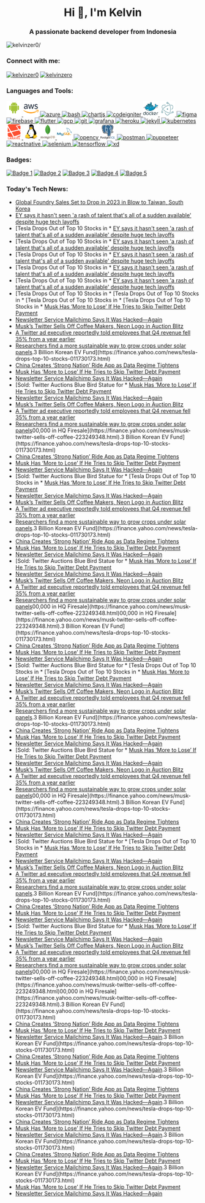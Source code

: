 <h1 align="center">Hi 👋, I'm Kelvin</h1>
<h3 align="center">A passionate backend developer from Indonesia</h3>
<p align="left"> <img src=https://komarev.com/ghpvc/?username=kelvinzer0 alt=kelvinzer0/> </p>

<h3 align="left">Connect with me:</h3>
<p align="left">
    <a href="https://dev.to/kelvinzer0" target="blank"><img align="center" src="https://cdn.jsdelivr.net/npm/simple-icons@3.0.1/icons/dev-dot-to.svg" alt="kelvinzer0" height="30" width="40" /></a>
    <a href="https://linkedin.com/in/kelvinzero" target="blank"><img align="center" src="https://cdn.jsdelivr.net/npm/simple-icons@3.0.1/icons/linkedin.svg" alt="kelvinzero" height="30" width="40" /></a>
</p>

<h3 align="left">Languages and Tools:</h3>
<p align="left">
    <a href="https://developer.android.com" target="_blank" rel="noreferrer"> <img src="https://raw.githubusercontent.com/devicons/devicon/master/icons/android/android-original-wordmark.svg" alt="android" width="40" height="40" /> </a>
    <a href="https://aws.amazon.com" target="_blank" rel="noreferrer"> <img src="https://raw.githubusercontent.com/devicons/devicon/master/icons/amazonwebservices/amazonwebservices-original-wordmark.svg" alt="aws" width="40" height="40" /> </a>
    <a href="https://azure.microsoft.com/en-in/" target="_blank" rel="noreferrer">
    <img src="https://www.vectorlogo.zone/logos/microsoft_azure/microsoft_azure-icon.svg" alt="azure" width="40" height="40" /> </a>
    <a href="https://www.gnu.org/software/bash/" target="_blank" rel="noreferrer"> <img src="https://www.vectorlogo.zone/logos/gnu_bash/gnu_bash-icon.svg" alt="bash" width="40" height="40" /> </a>
    <a href="https://www.chartjs.org" target="_blank" rel="noreferrer"> <img src="https://www.chartjs.org/media/logo-title.svg" alt="chartjs" width="40" height="40" /> </a>
    <a href="https://codeigniter.com" target="_blank" rel="noreferrer"> <img src="https://cdn.worldvectorlogo.com/logos/codeigniter.svg" alt="codeigniter" width="40" height="40" /> </a>
    <a href="https://www.docker.com/" target="_blank" rel="noreferrer"> <img src="https://raw.githubusercontent.com/devicons/devicon/master/icons/docker/docker-original-wordmark.svg" alt="docker" width="40" height="40" /> </a>
    <a href="https://www.electronjs.org" target="_blank" rel="noreferrer"> <img src="https://raw.githubusercontent.com/devicons/devicon/master/icons/electron/electron-original.svg" alt="electron" width="40" height="40" /> </a>
    <a href="https://www.figma.com/" target="_blank" rel="noreferrer"> <img src="https://www.vectorlogo.zone/logos/figma/figma-icon.svg" alt="figma" width="40" height="40" /> </a>
    <a href="https://firebase.google.com/" target="_blank" rel="noreferrer"> <img src="https://www.vectorlogo.zone/logos/firebase/firebase-icon.svg" alt="firebase" width="40" height="40" /> </a>
    <a href="https://flutter.dev" target="_blank" rel="noreferrer"> <img src="https://www.vectorlogo.zone/logos/flutterio/flutterio-icon.svg" alt="flutter" width="40" height="40" /> </a>
    <a href="https://cloud.google.com" target="_blank" rel="noreferrer"> <img src="https://www.vectorlogo.zone/logos/google_cloud/google_cloud-icon.svg" alt="gcp" width="40" height="40" /> </a>
    <a href="https://git-scm.com/" target="_blank" rel="noreferrer"> <img src="https://www.vectorlogo.zone/logos/git-scm/git-scm-icon.svg" alt="git" width="40" height="40" /> </a>
    <a href="https://grafana.com" target="_blank" rel="noreferrer"> <img src="https://www.vectorlogo.zone/logos/grafana/grafana-icon.svg" alt="grafana" width="40" height="40" /> </a>
    <a href="https://heroku.com" target="_blank" rel="noreferrer"> <img src="https://www.vectorlogo.zone/logos/heroku/heroku-icon.svg" alt="heroku" width="40" height="40" /> </a>
    <a href="https://jekyllrb.com/" target="_blank" rel="noreferrer"> <img src="https://www.vectorlogo.zone/logos/jekyllrb/jekyllrb-icon.svg" alt="jekyll" width="40" height="40" /> </a>
    <a href="https://kubernetes.io" target="_blank" rel="noreferrer"> <img src="https://www.vectorlogo.zone/logos/kubernetes/kubernetes-icon.svg" alt="kubernetes" width="40" height="40" /> </a>
    <a href="https://laravel.com/" target="_blank" rel="noreferrer"> <img src="https://raw.githubusercontent.com/devicons/devicon/master/icons/laravel/laravel-plain-wordmark.svg" alt="laravel" width="40" height="40" /> </a>
    <a href="https://www.linux.org/" target="_blank" rel="noreferrer"> <img src="https://raw.githubusercontent.com/devicons/devicon/master/icons/linux/linux-original.svg" alt="linux" width="40" height="40" /> </a>
    <a href="https://www.mongodb.com/" target="_blank" rel="noreferrer"> <img src="https://raw.githubusercontent.com/devicons/devicon/master/icons/mongodb/mongodb-original-wordmark.svg" alt="mongodb" width="40" height="40" /> </a>
    <a href="https://www.mysql.com/" target="_blank" rel="noreferrer"> <img src="https://raw.githubusercontent.com/devicons/devicon/master/icons/mysql/mysql-original-wordmark.svg" alt="mysql" width="40" height="40" /> </a>
    <a href="https://opencv.org/" target="_blank" rel="noreferrer"> <img src="https://www.vectorlogo.zone/logos/opencv/opencv-icon.svg" alt="opencv" width="40" height="40" /> </a>
    <a href="https://www.postgresql.org" target="_blank" rel="noreferrer"> <img src="https://raw.githubusercontent.com/devicons/devicon/master/icons/postgresql/postgresql-original-wordmark.svg" alt="postgresql" width="40" height="40" /> </a>
    <a href="https://postman.com" target="_blank" rel="noreferrer"> <img src="https://www.vectorlogo.zone/logos/getpostman/getpostman-icon.svg" alt="postman" width="40" height="40" /> </a>
    <a href="https://github.com/puppeteer/puppeteer" target="_blank" rel="noreferrer"> <img src="https://www.vectorlogo.zone/logos/pptrdev/pptrdev-official.svg" alt="puppeteer" width="40" height="40" /> </a>
    <a href="https://reactnative.dev/" target="_blank" rel="noreferrer"> <img src="https://reactnative.dev/img/header_logo.svg" alt="reactnative" width="40" height="40" /> </a>
    <a href="https://www.selenium.dev" target="_blank" rel="noreferrer"> <img src="https://raw.githubusercontent.com/detain/svg-logos/780f25886640cef088af994181646db2f6b1a3f8/svg/selenium-logo.svg" alt="selenium" width="40" height="40" /> </a>
    <a href="https://www.tensorflow.org" target="_blank" rel="noreferrer"> <img src="https://www.vectorlogo.zone/logos/tensorflow/tensorflow-icon.svg" alt="tensorflow" width="40" height="40" /> </a>
    <a href="https://www.adobe.com/products/xd.html" target="_blank" rel="noreferrer"> <img src="https://cdn.worldvectorlogo.com/logos/adobe-xd.svg" alt="xd" width="40" height="40" /> </a>
</p>

<h3 align="left">Badges:</h3>
<p align="left">
<a href="https://www.credly.com/badges/0abb5bd7-8acd-43e5-a68a-2b3b67987daa/embedded" target="_blank"><img src="https://images.credly.com/images/f70ce45d-0fc5-4e82-a49c-10386b3b5b08/image.png" alt="Badge 1" width="40" height="40"></a>
<a href="https://www.credly.com/badges/4e3b3c9e-dfd3-4ece-a957-3d126ee20b6e/embedded" target="_blank"><img src="https://images.credly.com/images/964d28c3-1543-4e23-bc30-97a2cdc15a59/image.png" alt="Badge 2" width="40" height="40"></a>
<a href="https://www.credly.com/badges/c26ff9be-2fca-4fe7-b022-84f1cb350f16/embedded" target="_blank"><img src="https://images.credly.com/images/0571ab1d-f43b-43d9-9c68-8ebd0ebd61b7/Python_for_Data_Sci_and_AI_Foundational.png" alt="Badge 3" width="40" height="40"></a>
<a href="https://www.credly.com/badges/2c00d2f4-8660-45cc-8ee1-fb11be7378b8/embedded" target="_blank"><img src="https://images.credly.com/images/3cd98d8a-c224-4f8f-a839-d0a87422f2c1/Python_Project_for_AI_and_Application_Development.png" alt="Badge 4" width="40" height="40"></a>
<a href="https://www.credly.com/badges/966890c4-3f82-4d57-b82a-05b7faf53781/embedded" target="_blank"><img src="https://images.credly.com/images/767c6a2b-4026-4395-80a2-0d2cb1eff8af/image.png" alt="Badge 5" width="40" height="40"></a>
</p>

### Today's Tech News:

<!--START_SECTION:feed-->
* [Global Foundry Sales Set to Drop in 2023 in Blow to Taiwan, South Korea](https:&#x2F;&#x2F;finance.yahoo.com&#x2F;news&#x2F;global-foundry-sales-set-drop-075459931.html)
* [EY says it hasn&#39;t seen &#39;a rash of talent that&#39;s all of a sudden available&#39; despite huge tech layoffs](https:&#x2F;&#x2F;finance.yahoo.com&#x2F;news&#x2F;ey-says-hasnt-seen-rash-043517308.html)
* [Tesla Drops Out of Top 10 Stocks in * [EY says it hasn&#39;t seen &#39;a rash of talent that&#39;s all of a sudden available&#39; despite huge tech layoffs](https:&#x2F;&#x2F;finance.yahoo.com&#x2F;news&#x2F;ey-says-hasnt-seen-rash-043517308.html)
* [Tesla Drops Out of Top 10 Stocks in * [EY says it hasn&#39;t seen &#39;a rash of talent that&#39;s all of a sudden available&#39; despite huge tech layoffs](https:&#x2F;&#x2F;finance.yahoo.com&#x2F;news&#x2F;ey-says-hasnt-seen-rash-043517308.html)
* [Tesla Drops Out of Top 10 Stocks in * [EY says it hasn&#39;t seen &#39;a rash of talent that&#39;s all of a sudden available&#39; despite huge tech layoffs](https:&#x2F;&#x2F;finance.yahoo.com&#x2F;news&#x2F;ey-says-hasnt-seen-rash-043517308.html)
* [Tesla Drops Out of Top 10 Stocks in * [EY says it hasn&#39;t seen &#39;a rash of talent that&#39;s all of a sudden available&#39; despite huge tech layoffs](https:&#x2F;&#x2F;finance.yahoo.com&#x2F;news&#x2F;ey-says-hasnt-seen-rash-043517308.html)
* [Tesla Drops Out of Top 10 Stocks in * [EY says it hasn&#39;t seen &#39;a rash of talent that&#39;s all of a sudden available&#39; despite huge tech layoffs](https:&#x2F;&#x2F;finance.yahoo.com&#x2F;news&#x2F;ey-says-hasnt-seen-rash-043517308.html)
* [Tesla Drops Out of Top 10 Stocks in * [Tesla Drops Out of Top 10 Stocks in * [Tesla Drops Out of Top 10 Stocks in * [Tesla Drops Out of Top 10 Stocks in * [Musk Has ‘More to Lose’ If He Tries to Skip Twitter Debt Payment](https:&#x2F;&#x2F;finance.yahoo.com&#x2F;news&#x2F;musk-more-lose-tries-skip-220927455.html)
* [Newsletter Service Mailchimp Says It Was Hacked—Again](https:&#x2F;&#x2F;finance.yahoo.com&#x2F;news&#x2F;newsletter-mailchimp-says-hacked-again-212426762.html)
* [Musk’s Twitter Sells Off Coffee Makers, Neon Logo in Auction Blitz](https:&#x2F;&#x2F;finance.yahoo.com&#x2F;news&#x2F;musk-twitter-sells-off-coffee-223249348.html)
* [A Twitter ad executive reportedly told employees that Q4 revenue fell 35% from a year earlier](https:&#x2F;&#x2F;finance.yahoo.com&#x2F;news&#x2F;twitter-ad-executive-reportedly-told-194348859.html)
* [Researchers find a more sustainable way to grow crops under solar panels](https:&#x2F;&#x2F;finance.yahoo.com&#x2F;news&#x2F;researchers-crops-solar-panels-water-uc-davis-192547157.html).3 Billion Korean EV Fund](https:&#x2F;&#x2F;finance.yahoo.com&#x2F;news&#x2F;tesla-drops-top-10-stocks-011730173.html)
* [China Creates ‘Strong Nation’ Ride App as Data Regime Tightens](https:&#x2F;&#x2F;finance.yahoo.com&#x2F;news&#x2F;china-creates-strong-nation-ride-003126341.html)
* [Musk Has ‘More to Lose’ If He Tries to Skip Twitter Debt Payment](https:&#x2F;&#x2F;finance.yahoo.com&#x2F;news&#x2F;musk-more-lose-tries-skip-220927455.html)
* [Newsletter Service Mailchimp Says It Was Hacked—Again](https:&#x2F;&#x2F;finance.yahoo.com&#x2F;news&#x2F;newsletter-mailchimp-says-hacked-again-212426762.html)
* [Sold: Twitter Auctions Blue Bird Statue for * [Musk Has ‘More to Lose’ If He Tries to Skip Twitter Debt Payment](https:&#x2F;&#x2F;finance.yahoo.com&#x2F;news&#x2F;musk-more-lose-tries-skip-220927455.html)
* [Newsletter Service Mailchimp Says It Was Hacked—Again](https:&#x2F;&#x2F;finance.yahoo.com&#x2F;news&#x2F;newsletter-mailchimp-says-hacked-again-212426762.html)
* [Musk’s Twitter Sells Off Coffee Makers, Neon Logo in Auction Blitz](https:&#x2F;&#x2F;finance.yahoo.com&#x2F;news&#x2F;musk-twitter-sells-off-coffee-223249348.html)
* [A Twitter ad executive reportedly told employees that Q4 revenue fell 35% from a year earlier](https:&#x2F;&#x2F;finance.yahoo.com&#x2F;news&#x2F;twitter-ad-executive-reportedly-told-194348859.html)
* [Researchers find a more sustainable way to grow crops under solar panels](https:&#x2F;&#x2F;finance.yahoo.com&#x2F;news&#x2F;researchers-crops-solar-panels-water-uc-davis-192547157.html)00,000 in HQ Firesale](https:&#x2F;&#x2F;finance.yahoo.com&#x2F;news&#x2F;musk-twitter-sells-off-coffee-223249348.html).3 Billion Korean EV Fund](https:&#x2F;&#x2F;finance.yahoo.com&#x2F;news&#x2F;tesla-drops-top-10-stocks-011730173.html)
* [China Creates ‘Strong Nation’ Ride App as Data Regime Tightens](https:&#x2F;&#x2F;finance.yahoo.com&#x2F;news&#x2F;china-creates-strong-nation-ride-003126341.html)
* [Musk Has ‘More to Lose’ If He Tries to Skip Twitter Debt Payment](https:&#x2F;&#x2F;finance.yahoo.com&#x2F;news&#x2F;musk-more-lose-tries-skip-220927455.html)
* [Newsletter Service Mailchimp Says It Was Hacked—Again](https:&#x2F;&#x2F;finance.yahoo.com&#x2F;news&#x2F;newsletter-mailchimp-says-hacked-again-212426762.html)
* [Sold: Twitter Auctions Blue Bird Statue for * [Tesla Drops Out of Top 10 Stocks in * [Musk Has ‘More to Lose’ If He Tries to Skip Twitter Debt Payment](https:&#x2F;&#x2F;finance.yahoo.com&#x2F;news&#x2F;musk-more-lose-tries-skip-220927455.html)
* [Newsletter Service Mailchimp Says It Was Hacked—Again](https:&#x2F;&#x2F;finance.yahoo.com&#x2F;news&#x2F;newsletter-mailchimp-says-hacked-again-212426762.html)
* [Musk’s Twitter Sells Off Coffee Makers, Neon Logo in Auction Blitz](https:&#x2F;&#x2F;finance.yahoo.com&#x2F;news&#x2F;musk-twitter-sells-off-coffee-223249348.html)
* [A Twitter ad executive reportedly told employees that Q4 revenue fell 35% from a year earlier](https:&#x2F;&#x2F;finance.yahoo.com&#x2F;news&#x2F;twitter-ad-executive-reportedly-told-194348859.html)
* [Researchers find a more sustainable way to grow crops under solar panels](https:&#x2F;&#x2F;finance.yahoo.com&#x2F;news&#x2F;researchers-crops-solar-panels-water-uc-davis-192547157.html).3 Billion Korean EV Fund](https:&#x2F;&#x2F;finance.yahoo.com&#x2F;news&#x2F;tesla-drops-top-10-stocks-011730173.html)
* [China Creates ‘Strong Nation’ Ride App as Data Regime Tightens](https:&#x2F;&#x2F;finance.yahoo.com&#x2F;news&#x2F;china-creates-strong-nation-ride-003126341.html)
* [Musk Has ‘More to Lose’ If He Tries to Skip Twitter Debt Payment](https:&#x2F;&#x2F;finance.yahoo.com&#x2F;news&#x2F;musk-more-lose-tries-skip-220927455.html)
* [Newsletter Service Mailchimp Says It Was Hacked—Again](https:&#x2F;&#x2F;finance.yahoo.com&#x2F;news&#x2F;newsletter-mailchimp-says-hacked-again-212426762.html)
* [Sold: Twitter Auctions Blue Bird Statue for * [Musk Has ‘More to Lose’ If He Tries to Skip Twitter Debt Payment](https:&#x2F;&#x2F;finance.yahoo.com&#x2F;news&#x2F;musk-more-lose-tries-skip-220927455.html)
* [Newsletter Service Mailchimp Says It Was Hacked—Again](https:&#x2F;&#x2F;finance.yahoo.com&#x2F;news&#x2F;newsletter-mailchimp-says-hacked-again-212426762.html)
* [Musk’s Twitter Sells Off Coffee Makers, Neon Logo in Auction Blitz](https:&#x2F;&#x2F;finance.yahoo.com&#x2F;news&#x2F;musk-twitter-sells-off-coffee-223249348.html)
* [A Twitter ad executive reportedly told employees that Q4 revenue fell 35% from a year earlier](https:&#x2F;&#x2F;finance.yahoo.com&#x2F;news&#x2F;twitter-ad-executive-reportedly-told-194348859.html)
* [Researchers find a more sustainable way to grow crops under solar panels](https:&#x2F;&#x2F;finance.yahoo.com&#x2F;news&#x2F;researchers-crops-solar-panels-water-uc-davis-192547157.html)00,000 in HQ Firesale](https:&#x2F;&#x2F;finance.yahoo.com&#x2F;news&#x2F;musk-twitter-sells-off-coffee-223249348.html)00,000 in HQ Firesale](https:&#x2F;&#x2F;finance.yahoo.com&#x2F;news&#x2F;musk-twitter-sells-off-coffee-223249348.html).3 Billion Korean EV Fund](https:&#x2F;&#x2F;finance.yahoo.com&#x2F;news&#x2F;tesla-drops-top-10-stocks-011730173.html)
* [China Creates ‘Strong Nation’ Ride App as Data Regime Tightens](https:&#x2F;&#x2F;finance.yahoo.com&#x2F;news&#x2F;china-creates-strong-nation-ride-003126341.html)
* [Musk Has ‘More to Lose’ If He Tries to Skip Twitter Debt Payment](https:&#x2F;&#x2F;finance.yahoo.com&#x2F;news&#x2F;musk-more-lose-tries-skip-220927455.html)
* [Newsletter Service Mailchimp Says It Was Hacked—Again](https:&#x2F;&#x2F;finance.yahoo.com&#x2F;news&#x2F;newsletter-mailchimp-says-hacked-again-212426762.html)
* [Sold: Twitter Auctions Blue Bird Statue for * [Tesla Drops Out of Top 10 Stocks in * [Tesla Drops Out of Top 10 Stocks in * [Musk Has ‘More to Lose’ If He Tries to Skip Twitter Debt Payment](https:&#x2F;&#x2F;finance.yahoo.com&#x2F;news&#x2F;musk-more-lose-tries-skip-220927455.html)
* [Newsletter Service Mailchimp Says It Was Hacked—Again](https:&#x2F;&#x2F;finance.yahoo.com&#x2F;news&#x2F;newsletter-mailchimp-says-hacked-again-212426762.html)
* [Musk’s Twitter Sells Off Coffee Makers, Neon Logo in Auction Blitz](https:&#x2F;&#x2F;finance.yahoo.com&#x2F;news&#x2F;musk-twitter-sells-off-coffee-223249348.html)
* [A Twitter ad executive reportedly told employees that Q4 revenue fell 35% from a year earlier](https:&#x2F;&#x2F;finance.yahoo.com&#x2F;news&#x2F;twitter-ad-executive-reportedly-told-194348859.html)
* [Researchers find a more sustainable way to grow crops under solar panels](https:&#x2F;&#x2F;finance.yahoo.com&#x2F;news&#x2F;researchers-crops-solar-panels-water-uc-davis-192547157.html).3 Billion Korean EV Fund](https:&#x2F;&#x2F;finance.yahoo.com&#x2F;news&#x2F;tesla-drops-top-10-stocks-011730173.html)
* [China Creates ‘Strong Nation’ Ride App as Data Regime Tightens](https:&#x2F;&#x2F;finance.yahoo.com&#x2F;news&#x2F;china-creates-strong-nation-ride-003126341.html)
* [Musk Has ‘More to Lose’ If He Tries to Skip Twitter Debt Payment](https:&#x2F;&#x2F;finance.yahoo.com&#x2F;news&#x2F;musk-more-lose-tries-skip-220927455.html)
* [Newsletter Service Mailchimp Says It Was Hacked—Again](https:&#x2F;&#x2F;finance.yahoo.com&#x2F;news&#x2F;newsletter-mailchimp-says-hacked-again-212426762.html)
* [Sold: Twitter Auctions Blue Bird Statue for * [Musk Has ‘More to Lose’ If He Tries to Skip Twitter Debt Payment](https:&#x2F;&#x2F;finance.yahoo.com&#x2F;news&#x2F;musk-more-lose-tries-skip-220927455.html)
* [Newsletter Service Mailchimp Says It Was Hacked—Again](https:&#x2F;&#x2F;finance.yahoo.com&#x2F;news&#x2F;newsletter-mailchimp-says-hacked-again-212426762.html)
* [Musk’s Twitter Sells Off Coffee Makers, Neon Logo in Auction Blitz](https:&#x2F;&#x2F;finance.yahoo.com&#x2F;news&#x2F;musk-twitter-sells-off-coffee-223249348.html)
* [A Twitter ad executive reportedly told employees that Q4 revenue fell 35% from a year earlier](https:&#x2F;&#x2F;finance.yahoo.com&#x2F;news&#x2F;twitter-ad-executive-reportedly-told-194348859.html)
* [Researchers find a more sustainable way to grow crops under solar panels](https:&#x2F;&#x2F;finance.yahoo.com&#x2F;news&#x2F;researchers-crops-solar-panels-water-uc-davis-192547157.html)00,000 in HQ Firesale](https:&#x2F;&#x2F;finance.yahoo.com&#x2F;news&#x2F;musk-twitter-sells-off-coffee-223249348.html).3 Billion Korean EV Fund](https:&#x2F;&#x2F;finance.yahoo.com&#x2F;news&#x2F;tesla-drops-top-10-stocks-011730173.html)
* [China Creates ‘Strong Nation’ Ride App as Data Regime Tightens](https:&#x2F;&#x2F;finance.yahoo.com&#x2F;news&#x2F;china-creates-strong-nation-ride-003126341.html)
* [Musk Has ‘More to Lose’ If He Tries to Skip Twitter Debt Payment](https:&#x2F;&#x2F;finance.yahoo.com&#x2F;news&#x2F;musk-more-lose-tries-skip-220927455.html)
* [Newsletter Service Mailchimp Says It Was Hacked—Again](https:&#x2F;&#x2F;finance.yahoo.com&#x2F;news&#x2F;newsletter-mailchimp-says-hacked-again-212426762.html)
* [Sold: Twitter Auctions Blue Bird Statue for * [Tesla Drops Out of Top 10 Stocks in * [Musk Has ‘More to Lose’ If He Tries to Skip Twitter Debt Payment](https:&#x2F;&#x2F;finance.yahoo.com&#x2F;news&#x2F;musk-more-lose-tries-skip-220927455.html)
* [Newsletter Service Mailchimp Says It Was Hacked—Again](https:&#x2F;&#x2F;finance.yahoo.com&#x2F;news&#x2F;newsletter-mailchimp-says-hacked-again-212426762.html)
* [Musk’s Twitter Sells Off Coffee Makers, Neon Logo in Auction Blitz](https:&#x2F;&#x2F;finance.yahoo.com&#x2F;news&#x2F;musk-twitter-sells-off-coffee-223249348.html)
* [A Twitter ad executive reportedly told employees that Q4 revenue fell 35% from a year earlier](https:&#x2F;&#x2F;finance.yahoo.com&#x2F;news&#x2F;twitter-ad-executive-reportedly-told-194348859.html)
* [Researchers find a more sustainable way to grow crops under solar panels](https:&#x2F;&#x2F;finance.yahoo.com&#x2F;news&#x2F;researchers-crops-solar-panels-water-uc-davis-192547157.html).3 Billion Korean EV Fund](https:&#x2F;&#x2F;finance.yahoo.com&#x2F;news&#x2F;tesla-drops-top-10-stocks-011730173.html)
* [China Creates ‘Strong Nation’ Ride App as Data Regime Tightens](https:&#x2F;&#x2F;finance.yahoo.com&#x2F;news&#x2F;china-creates-strong-nation-ride-003126341.html)
* [Musk Has ‘More to Lose’ If He Tries to Skip Twitter Debt Payment](https:&#x2F;&#x2F;finance.yahoo.com&#x2F;news&#x2F;musk-more-lose-tries-skip-220927455.html)
* [Newsletter Service Mailchimp Says It Was Hacked—Again](https:&#x2F;&#x2F;finance.yahoo.com&#x2F;news&#x2F;newsletter-mailchimp-says-hacked-again-212426762.html)
* [Sold: Twitter Auctions Blue Bird Statue for * [Musk Has ‘More to Lose’ If He Tries to Skip Twitter Debt Payment](https:&#x2F;&#x2F;finance.yahoo.com&#x2F;news&#x2F;musk-more-lose-tries-skip-220927455.html)
* [Newsletter Service Mailchimp Says It Was Hacked—Again](https:&#x2F;&#x2F;finance.yahoo.com&#x2F;news&#x2F;newsletter-mailchimp-says-hacked-again-212426762.html)
* [Musk’s Twitter Sells Off Coffee Makers, Neon Logo in Auction Blitz](https:&#x2F;&#x2F;finance.yahoo.com&#x2F;news&#x2F;musk-twitter-sells-off-coffee-223249348.html)
* [A Twitter ad executive reportedly told employees that Q4 revenue fell 35% from a year earlier](https:&#x2F;&#x2F;finance.yahoo.com&#x2F;news&#x2F;twitter-ad-executive-reportedly-told-194348859.html)
* [Researchers find a more sustainable way to grow crops under solar panels](https:&#x2F;&#x2F;finance.yahoo.com&#x2F;news&#x2F;researchers-crops-solar-panels-water-uc-davis-192547157.html)00,000 in HQ Firesale](https:&#x2F;&#x2F;finance.yahoo.com&#x2F;news&#x2F;musk-twitter-sells-off-coffee-223249348.html)00,000 in HQ Firesale](https:&#x2F;&#x2F;finance.yahoo.com&#x2F;news&#x2F;musk-twitter-sells-off-coffee-223249348.html)00,000 in HQ Firesale](https:&#x2F;&#x2F;finance.yahoo.com&#x2F;news&#x2F;musk-twitter-sells-off-coffee-223249348.html).3 Billion Korean EV Fund](https:&#x2F;&#x2F;finance.yahoo.com&#x2F;news&#x2F;tesla-drops-top-10-stocks-011730173.html)
* [China Creates ‘Strong Nation’ Ride App as Data Regime Tightens](https:&#x2F;&#x2F;finance.yahoo.com&#x2F;news&#x2F;china-creates-strong-nation-ride-003126341.html)
* [Musk Has ‘More to Lose’ If He Tries to Skip Twitter Debt Payment](https:&#x2F;&#x2F;finance.yahoo.com&#x2F;news&#x2F;musk-more-lose-tries-skip-220927455.html)
* [Newsletter Service Mailchimp Says It Was Hacked—Again](https:&#x2F;&#x2F;finance.yahoo.com&#x2F;news&#x2F;newsletter-mailchimp-says-hacked-again-212426762.html).3 Billion Korean EV Fund](https:&#x2F;&#x2F;finance.yahoo.com&#x2F;news&#x2F;tesla-drops-top-10-stocks-011730173.html)
* [China Creates ‘Strong Nation’ Ride App as Data Regime Tightens](https:&#x2F;&#x2F;finance.yahoo.com&#x2F;news&#x2F;china-creates-strong-nation-ride-003126341.html)
* [Musk Has ‘More to Lose’ If He Tries to Skip Twitter Debt Payment](https:&#x2F;&#x2F;finance.yahoo.com&#x2F;news&#x2F;musk-more-lose-tries-skip-220927455.html)
* [Newsletter Service Mailchimp Says It Was Hacked—Again](https:&#x2F;&#x2F;finance.yahoo.com&#x2F;news&#x2F;newsletter-mailchimp-says-hacked-again-212426762.html).3 Billion Korean EV Fund](https:&#x2F;&#x2F;finance.yahoo.com&#x2F;news&#x2F;tesla-drops-top-10-stocks-011730173.html)
* [China Creates ‘Strong Nation’ Ride App as Data Regime Tightens](https:&#x2F;&#x2F;finance.yahoo.com&#x2F;news&#x2F;china-creates-strong-nation-ride-003126341.html)
* [Musk Has ‘More to Lose’ If He Tries to Skip Twitter Debt Payment](https:&#x2F;&#x2F;finance.yahoo.com&#x2F;news&#x2F;musk-more-lose-tries-skip-220927455.html)
* [Newsletter Service Mailchimp Says It Was Hacked—Again](https:&#x2F;&#x2F;finance.yahoo.com&#x2F;news&#x2F;newsletter-mailchimp-says-hacked-again-212426762.html).3 Billion Korean EV Fund](https:&#x2F;&#x2F;finance.yahoo.com&#x2F;news&#x2F;tesla-drops-top-10-stocks-011730173.html)
* [China Creates ‘Strong Nation’ Ride App as Data Regime Tightens](https:&#x2F;&#x2F;finance.yahoo.com&#x2F;news&#x2F;china-creates-strong-nation-ride-003126341.html)
* [Musk Has ‘More to Lose’ If He Tries to Skip Twitter Debt Payment](https:&#x2F;&#x2F;finance.yahoo.com&#x2F;news&#x2F;musk-more-lose-tries-skip-220927455.html)
* [Newsletter Service Mailchimp Says It Was Hacked—Again](https:&#x2F;&#x2F;finance.yahoo.com&#x2F;news&#x2F;newsletter-mailchimp-says-hacked-again-212426762.html).3 Billion Korean EV Fund](https:&#x2F;&#x2F;finance.yahoo.com&#x2F;news&#x2F;tesla-drops-top-10-stocks-011730173.html)
* [China Creates ‘Strong Nation’ Ride App as Data Regime Tightens](https:&#x2F;&#x2F;finance.yahoo.com&#x2F;news&#x2F;china-creates-strong-nation-ride-003126341.html)
* [Musk Has ‘More to Lose’ If He Tries to Skip Twitter Debt Payment](https:&#x2F;&#x2F;finance.yahoo.com&#x2F;news&#x2F;musk-more-lose-tries-skip-220927455.html)
* [Newsletter Service Mailchimp Says It Was Hacked—Again](https:&#x2F;&#x2F;finance.yahoo.com&#x2F;news&#x2F;newsletter-mailchimp-says-hacked-again-212426762.html).3 Billion Korean EV Fund](https:&#x2F;&#x2F;finance.yahoo.com&#x2F;news&#x2F;tesla-drops-top-10-stocks-011730173.html)
* [Musk Has ‘More to Lose’ If He Tries to Skip Twitter Debt Payment](https:&#x2F;&#x2F;finance.yahoo.com&#x2F;news&#x2F;musk-more-lose-tries-skip-220927455.html)
* [Newsletter Service Mailchimp Says It Was Hacked—Again](https:&#x2F;&#x2F;finance.yahoo.com&#x2F;news&#x2F;newsletter-mailchimp-says-hacked-again-212426762.html)
<!--END_SECTION:feed-->
